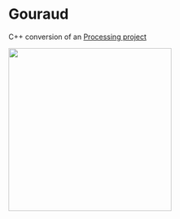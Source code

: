 # Gouraud

C++ conversion of an [Processing project](https://github.com/rodolphe74/Gouraud-Shading-from-Scratch)

<img src="images/gouraud.gif" width=320>
